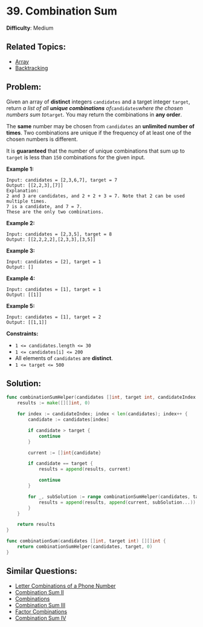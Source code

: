 # 39. Combination Sum

**Difficulty**: Medium

## Related Topics:

- [Array](https://leetcode.com/tag/array/)
- [Backtracking](https://leetcode.com/tag/backtracking/)

## Problem:

Given an array of **distinct** integers `candidates` and a target integer `target`, return *a list of all **unique combinations** of*`candidates`*where the chosen numbers sum to*`target`*.* You may return the combinations in **any order**.

The **same** number may be chosen from `candidates` an **unlimited number of times**. Two combinations are unique if the frequency of at least one of the chosen numbers is different.

It is **guaranteed** that the number of unique combinations that sum up to `target` is less than `150` combinations for the given input.

**Example 1:**

```
Input: candidates = [2,3,6,7], target = 7
Output: [[2,2,3],[7]]
Explanation:
2 and 3 are candidates, and 2 + 2 + 3 = 7. Note that 2 can be used multiple times.
7 is a candidate, and 7 = 7.
These are the only two combinations.
```

**Example 2:**

```
Input: candidates = [2,3,5], target = 8
Output: [[2,2,2,2],[2,3,3],[3,5]]
```

**Example 3:**

```
Input: candidates = [2], target = 1
Output: []
```

**Example 4:**

```
Input: candidates = [1], target = 1
Output: [[1]]
```

**Example 5:**

```
Input: candidates = [1], target = 2
Output: [[1,1]]
```

**Constraints:**

- `1 <= candidates.length <= 30`
- `1 <= candidates[i] <= 200`
- All elements of `candidates` are **distinct**.
- `1 <= target <= 500`

## Solution:

```go
func combinationSumHelper(candidates []int, target int, candidateIndex int) [][]int {
	results := make([][]int, 0)

	for index := candidateIndex; index < len(candidates); index++ {
		candidate := candidates[index]

		if candidate > target {
			continue
		}

		current := []int{candidate}

		if candidate == target {
			results = append(results, current)

			continue
		}

		for _, subSolution := range combinationSumHelper(candidates, target-candidate, index) {
			results = append(results, append(current, subSolution...))
		}
	}

	return results
}

func combinationSum(candidates []int, target int) [][]int {
	return combinationSumHelper(candidates, target, 0)
}
```

## Similar Questions:

- [Letter Combinations of a Phone Number](https://github.com/ju-popov/leetcode.com/tree/main/problems/letter-combinations-of-a-phone-number/)
- [Combination Sum II](https://github.com/ju-popov/leetcode.com/tree/main/problems/combination-sum-ii/)
- [Combinations](https://github.com/ju-popov/leetcode.com/tree/main/problems/combinations/)
- [Combination Sum III](https://github.com/ju-popov/leetcode.com/tree/main/problems/combination-sum-iii/)
- [Factor Combinations](https://github.com/ju-popov/leetcode.com/tree/main/problems/factor-combinations/)
- [Combination Sum IV](https://github.com/ju-popov/leetcode.com/tree/main/problems/combination-sum-iv/)
